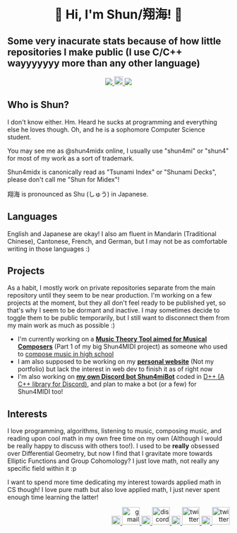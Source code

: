 <h1 align="center"><b> 🌠 Hi, I'm Shun/翔海! 🌠 </b></h1>
<h2><b>Some very inacurate stats because of how little repositories I make public (I use C/C++ wayyyyyyy more than any other language)</b></h2>
<p align="center">
  <a href="https://github.com/shun4midx"> <img src="https://github-readme-stats.vercel.app/api/top-langs?username=shun4midx&show_icons=true&locale=en&theme=blueberry&layout=compact&border_color=82aaff"/> </a>
  <a href="https://github.com/shun4midx"> <img src="https://upload.wikimedia.org/wikipedia/commons/2/24/Transparent_Square_Tiles_Texture.png" alt="space" width="20"/> </a>
  <a href="https://github.com/shun4midx"> <img src="https://github-readme-stats.vercel.app/api/top-langs?username=shun4midx&show_icons=true&locale=ja&theme=blueberry&layout=compact&border_color=82aaff"/> </a>
</p>

## Who is Shun?
I don't know either. Hm. Heard he sucks at programming and everything else he loves though. Oh, and he is a sophomore Computer Science student.

You may see me as @shun4midx online, I usually use "shun4mi" or "shun4" for most of my work as a sort of trademark.

Shun4midx is canonically read as "Tsunami Index" or "Shunami Decks", please don't call me "Shun for Midex"!

翔海 is pronounced as Shu (しゅう) in Japanese.

## Languages
English and Japanese are okay! I also am fluent in Mandarin (Traditional Chinese), Cantonese, French, and German, but I may not be as comfortable writing in those languages :)

## Projects
As a habit, I mostly work on private repositories separate from the main repository until they seem to be near production. I'm working on a few projects at the moment, but they all don't feel ready to be published yet, so that's why I seem to be dormant and inactive. I may sometimes decide to toggle them to be public temporarily, but I still want to disconnect them from my main work as much as possible :)
 - I'm currently working on a <ins><b>Music Theory Tool aimed for Musical Composers</b></ins> (Part 1 of my big Shun4MIDI project) as someone who used to [compose music in high school](https://youtu.be/fNU0zx5wI3Q)
 - I am also supposed to be working on my <ins><b>personal website</b></ins> (Not my portfolio) but lack the interest in web dev to finish it as of right now
 - I'm also working on <ins><b>my own Discord bot Shun4miBot</b></ins> coded in [D++ (A C++ library for Discord)](https://dpp.dev/), and plan to make a bot (or a few) for Shun4MIDI too!

## Interests
I love programming, algorithms, listening to music, composing music, and reading upon cool math in my own free time on my own (Although I would be really happy to discuss with others too!). I used to be **really** obsessed over Differential Geometry, but now I find that I gravitate more towards Elliptic Functions and Group Cohomology? I just love math, not really any specific field within it :p

I want to spend more time dedicating my interest towards applied math in CS though! I love pure math but also love applied math, I just never spent enough time learning the latter!

<p align="right">
  <a href="https://github.com/shun4midx"> <img src="https://upload.wikimedia.org/wikipedia/commons/2/24/Transparent_Square_Tiles_Texture.png" alt="space" width="20"/> </a>
  <a href="mailto:shun4midx@gmail.com"> <img src="https://static.vecteezy.com/system/resources/previews/022/484/516/non_2x/google-mail-gmail-icon-logo-symbol-free-png.png" alt="gmail" width="40" height="40"/> </a>
  <a href="https://github.com/shun4midx"> <img src="https://upload.wikimedia.org/wikipedia/commons/2/24/Transparent_Square_Tiles_Texture.png" alt="space" width="20"/> </a>
  <a href="https://discordapp.com/users/1278670248517828650"> <img src="https://uxwing.com/wp-content/themes/uxwing/download/brands-and-social-media/discord-square-color-icon.png" alt="discord" width="40" height="40"/> </a>
  <a href="https://github.com/shun4midx"> <img src="https://upload.wikimedia.org/wikipedia/commons/2/24/Transparent_Square_Tiles_Texture.png" alt="space" width="20"/> </a>
  <a href="http://x.com/shun4midi_en"> <img src="https://upload.wikimedia.org/wikipedia/commons/5/5a/X_icon_2.svg" alt="twitter" width="40" height="40"/> </a>
  <a href="https://github.com/shun4midx"> <img src="https://upload.wikimedia.org/wikipedia/commons/2/24/Transparent_Square_Tiles_Texture.png" alt="space" width="20"/> </a>
  <a href="http://instagram.com/shun4midi_en"> <img src="https://cdn4.iconfinder.com/data/icons/social-messaging-ui-color-shapes-2-free/128/social-instagram-new-square2-512.png" alt="twitter" width="40" height="40"/> </a>
</p>
